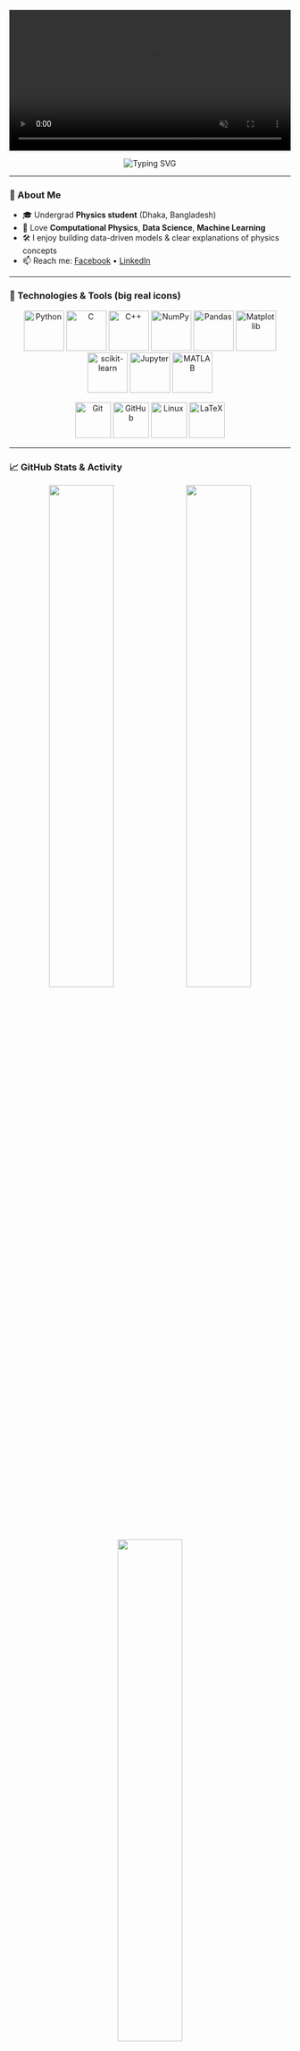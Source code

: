 <!-- 🔭 Hero video (README can't use bg-video CSS; this is the closest) -->
<p align="center">
  <video
    src="https://res.cloudinary.com/dl4lfh8em/video/upload/v1757064721/shuvasis_nlh2io.mp4"
    autoplay
    muted
    loop
    playsinline
    width="100%">
  </video>
</p>

<p align="center">
  <img src="https://readme-typing-svg.herokuapp.com?font=Poppins&size=24&duration=3000&pause=1000&color=4169E1&background=ffffff&center=true&vCenter=true&width=720&lines=Hi+there+👋,+I'm+Shuvashish+Sharma;Undergraduate+Physics+Student;Computational+Physics+%7C+Data+Science+%26+ML;Python%2C+C%2FC%2B%2B%2C+NumPy%2C+Pandas%2C+Matplotlib%2C+sklearn%2C+Jupyter%2C+MATLAB" alt="Typing SVG" />
</p>

---

### 🚀 About Me
- 🎓 Undergrad **Physics student** (Dhaka, Bangladesh)  
- 🧠 Love **Computational Physics**, **Data Science**, **Machine Learning**  
- 🛠️ I enjoy building data-driven models & clear explanations of physics concepts  
- 📫 Reach me: [Facebook](https://facebook.com/shodip.sharma) • [LinkedIn](https://www.linkedin.com/in/shuvashish-sharma-a95b27199)

---

### 🧰 Technologies & Tools (big real icons)
<p align="center">
  <!-- Core -->
  <img src="https://cdn.jsdelivr.net/gh/devicons/devicon/icons/python/python-original.svg" height="72" alt="Python" />
  <img src="https://cdn.jsdelivr.net/gh/devicons/devicon/icons/c/c-original.svg" height="72" alt="C" />
  <img src="https://cdn.jsdelivr.net/gh/devicons/devicon/icons/cplusplus/cplusplus-original.svg" height="72" alt="C++" />
  <!-- Sci/DS -->
  <img src="https://cdn.jsdelivr.net/gh/devicons/devicon/icons/numpy/numpy-original.svg" height="72" alt="NumPy" />
  <img src="https://cdn.jsdelivr.net/gh/devicons/devicon/icons/pandas/pandas-original.svg" height="72" alt="Pandas" />
  <img src="https://cdn.jsdelivr.net/gh/devicons/devicon/icons/matplotlib/matplotlib-original.svg" height="72" alt="Matplotlib" />
  <img src="https://cdn.jsdelivr.net/gh/devicons/devicon/icons/scikitlearn/scikitlearn-original.svg" height="72" alt="scikit-learn" />
  <img src="https://cdn.jsdelivr.net/gh/devicons/devicon/icons/jupyter/jupyter-original.svg" height="72" alt="Jupyter" />
  <img src="https://cdn.jsdelivr.net/gh/devicons/devicon/icons/matlab/matlab-original.svg" height="72" alt="MATLAB" />
</p>

<p align="center">
  <!-- Extras (optional) -->
  <img src="https://cdn.jsdelivr.net/gh/devicons/devicon/icons/git/git-original.svg" height="64" alt="Git" />
  <img src="https://cdn.jsdelivr.net/gh/devicons/devicon/icons/github/github-original.svg" height="64" alt="GitHub" />
  <img src="https://cdn.jsdelivr.net/gh/devicons/devicon/icons/linux/linux-original.svg" height="64" alt="Linux" />
  <img src="https://cdn.jsdelivr.net/gh/devicons/devicon/icons/latex/latex-original.svg" height="64" alt="LaTeX" />
  <!-- Add more if you want: pytorch, tensorflow, vscode, etc. -->
</p>

---

### 📈 GitHub Stats & Activity
<p align="center">
  <img width="48%" src="https://github-readme-stats.vercel.app/api?username=Shuvashish33&show_icons=true&theme=radical&hide_border=true&custom_title=My%20GitHub%20Stats" />
  <img width="48%" src="https://github-readme-streak-stats.herokuapp.com?user=Shuvashish33&theme=radical&hide_border=true" />
</p>

<p align="center">
  <img width="48%" src="https://github-readme-stats.vercel.app/api/top-langs/?username=Shuvashish33&layout=compact&theme=radical&hide_border=true&hide=Makefile,Batchfile&langs_count=8&custom_title=Top%20Languages%20Used" />
</p>

<p align="center">
  <img src="https://github-readme-activity-graph.vercel.app/graph?username=Shuvashish33&theme=react-dark&hide_border=true&area=true&color=00ffee&point=ffffff&line=00ffee&custom_title=My%20Activity%20Graph" alt="GitHub Contribution Graph" />
</p>

---

### 👥 Facebook
<table>
  <tr>
    <td width="140" align="center">
      <!-- FB profile pic (must be public) -->
      <a href="https://facebook.com/shodip.sharma">
        <img src="https://graph.facebook.com/shodip.sharma/picture?type=large" alt="Facebook Photo" width="120" />
      </a>
      <div><a href="https://facebook.com/shodip.sharma">Facebook</a></div>
    </td>
    <td>
      <strong>Name:</strong> Shuvashish Sharma<br/>
      <strong>Focus:</strong> Physics × Data Science × ML<br/>
      <strong>Open to:</strong> Research collaborations & open-source work
    </td>
  </tr>
</table>
